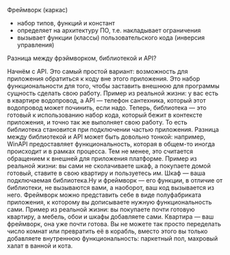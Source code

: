 Фреймворк (каркас)
- набор типов, функций и констант
- определяет на архитектуру ПО, т.е. накладывает ограничения 
- вызывает функции (классы) пользовательского кода (инверсия управления)

Разница между фрэймворком, библиотекой и API?

Начнём с API. Это самый простой вариант: возможность для приложения обратиться к коду вне этого приложения. Это набор функциональности для того, чтобы заставить внешнюю для программы сущность сделать свою работу.
Пример из реальной жизни: у вас есть в квартире водопровод, а API — телефон сантехника, который этот водопровод может починить, если надо.
Теперь, библиотека — это готовый к использованию набор кода, который бежит в контексте приложения, и точно так же выполняет свою работу. То есть библиотека становится при подключении частью приложения. Разница между библиотекой и API может быть довольно тонкой: например, WinAPI предоставляет функциональность, которая в общем-то иногда происходит и в рамках процесса. Тем не менее, это считается обращением к внешней для приложения платформе.
Пример из реальной жизни: вы сами не сколачиваете шкаф, а покупаете домой готовый, ставите в свою квартиру и пользуетесь им. Шкаф — ваша подключаемая библиотека.Ну и фреймворк — его функции, в отличие от библиотеки, не вызываются вами, а наоборот, ваш код вызывается из него. Фреймворк можно представить себе в виде полуфабриката приложения, к которому вы дописываете нужную функциональность сами.
Пример из реальной жизни: вы покупаете почти готовую квартиру, а мебель, обои и шкафы добавляете сами. Квартира — ваш фреймворк, она уже почти готова. Вы не можете так просто переделать число комнат или превратить её в корабль, вместо этого вы только добавляете внутреннюю функциональность: паркетный пол, махровый халат в ванной и кота.